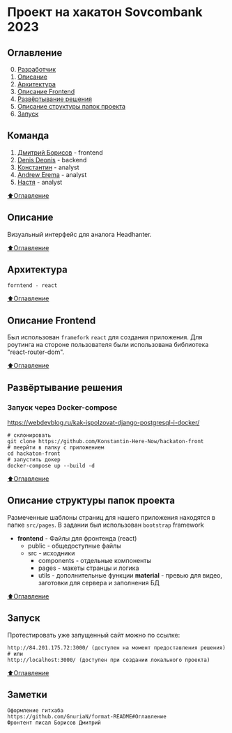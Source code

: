 # Проект на хакатон Sovcombank 2023

[//]: # (## Демо:)

[//]: # ([![Watch the video]&#40;./materials/prototype_preview.jpg&#41;]&#40;https://youtu.be/AK5WozSrqHY;&#41;)

## Оглавление
0. [Разработчик](#Команда)
1. [Описание](#Описание)
2. [Архитектура](#Архитектура)
4. [Описание Frontend](#Описание-Frontend)
5. [Развёртывание решения](#Развёртывание-решения)
6. [Описание структуры папок проекта](#Описание-структуры-папок-проекта)
7. [Запуск](#Запуск)

## Команда
1. [Дмитрий Борисов](https://t.me/DmitriiBorisov) - frontend
2. [Denis Deonis](https://t.me/DenisDeonis) - backend
3. [Константин](https://t.me/Tealdris) - analyst
4. [Andrew Erema](https://t.me/Eremaan) - analyst
5. [Настя](https://t.me/NisLastya) - analyst

[:arrow_up:Оглавление](#Оглавление)

## Описание
Визуальный интерфейс для аналога Headhanter.

[:arrow_up:Оглавление](#Оглавление)

## Архитектура
    forntend - react

[:arrow_up:Оглавление](#Оглавление)

## Описание Frontend

Был использован `framefork` `react` для создания приложения.
Для роутинга на стороне пользователя были использована библиотека "react-router-dom".

[:arrow_up:Оглавление](#Оглавление)

## Развёртывание решения

### Запуск через Docker-compose

https://webdevblog.ru/kak-ispolzovat-django-postgresql-i-docker/

    # склонировать
    git clone https://github.com/Konstantin-Here-Now/hackaton-front
    # пеерйти в папку с приложением
    cd hackaton-front
    # запустить докер 
    docker-compose up --build -d 

[:arrow_up:Оглавление](#Оглавление)

## Описание структуры папок проекта

Размеченные шаблоны страниц для нашего приложения находятся в папке `src/pages`.
В задании был использован `bootstrap` framework

- **frontend** - Файлы для фронтенда (react)
    - public - общедоступные файлы
    - src - исходники
        - components - отдельные компоненты
        - pages - макеты странцы и логика
        - utils - дополнительные функции
    **material** - превью для видео, заготовки для сервера и заполнения БД

[:arrow_up:Оглавление](#Оглавление)

## Запуск
Протестировать уже запущенный сайт можно по ссылке:</br>

    http://84.201.175.72:3000/ (доступен на момент предоставления решения)
    # или
    http://localhost:3000/ (доступен при создании локального проекта)

[:arrow_up:Оглавление](#Оглавление)

## Заметки
```
Оформление гитхаба
https://github.com/GnuriaN/format-README#Оглавление
Фронтент писал Борисов Дмитрий
```
